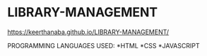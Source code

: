 # LIBRARY-MANAGEMENT

https://keerthanaba.github.io/LIBRARY-MANAGEMENT/

PROGRAMMING LANGUAGES USED:
*HTML
*CSS
*JAVASCRIPT
